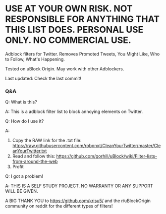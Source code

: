# USE AT YOUR OWN RISK. NOT RESPONSIBLE FOR ANYTHING THAT THIS LIST DOES. PERSONAL USE ONLY. NO COMMERCIAL USE. 
Adblock filters for Twitter. Removes Promoted Tweets, You Might Like, Who to Follow, What's Happening.

Tested on uBlock Origin. May work with other Adblockers.

Last updated: Check the last commit!

### Q&A

Q: What is this?

A: This is a adblock filter list to block annoying elements on Twitter.

Q: How do I use it?

A: 
1. Copy the RAW link for the .txt file: https://raw.githubusercontent.com/robonxt/CleanYourTwitter/master/CleanYourTwitter.txt
2. Read and follow this: https://github.com/gorhill/uBlock/wiki/Filter-lists-from-around-the-web
3. Profit

Q: I got a problem!

A: THIS IS A SELF STUDY PROJECT. NO WARRANTY OR ANY SUPPORT WILL BE GIVEN. 


A BIG THANK YOU to https://github.com/krisu5/ and the r/uBlockOrigin community on reddit for the different types of filters! 

